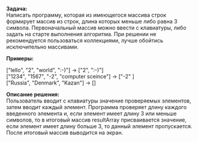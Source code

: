**Задача:**
<br>Написать программу, которая из имеющегося массива строк формирует массив из строк, длина которых меньше либо равна 3 символа. Первоначальный массив можно ввести с клавиатуры, либо задать на старте выполнения алгоритма. При решении не рекомендуется пользоваться коллекциями, лучше обойтись исключительно массивами. 

**Примеры:**

["lello", "2", "world", ":-)"] -> ["2", ":-)"]
<br>["1234", "1567", "-2", "computer sceince"] -> ["-2" ]
<br>["Russia", "Denmark", "Kazan"] -> []

**Описание решения:**
<br> Пользователь вводит с клавиатуры значение проверяемых элементов, затем вводит каждый элемент. Программа проверяет длину каждого введенного элемента и, если элемент имеет длину 3 или меньше символов, то в итоговый массив resultArray присваивается значение, если элемент имеет длину больше 3, то данный элемент пропускается. После итоговый массив выводится на экран. 
